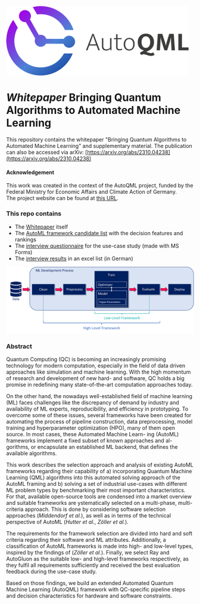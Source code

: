 <img src="doc/AutoQML.png" alt="AutoQML" width="490"/>

# *Whitepaper* Bringing Quantum Algorithms to Automated Machine Learning
This repository contains the whitepaper "Bringing Quantum Algorithms to Automated Machine Learning" and supplementary material.
The publication can also be accessed via arXiv: [https://arxiv.org/abs/2310.04238](https://arxiv.org/abs/2310.04238)

#### Acknowledgement
This work was created in the context of the AutoQML project, funded by the Federal Ministry
for Economic Affairs and Climate Action of Germany. \
The project website can be found at [this URL](https://www.autoqml.ai/en).


### This repo contains
- The [Whitepaper](Bringing_Quantum_Algorithms_to_Automated_Machine_Learning.pdf) itself
- The [AutoML framework candidate list](doc/AutoML-Framework-Overview.xlsx) with the decision features and rankings
- The [interview questionnaire](doc/Interviews/Questionnair_Framework-Use-Case-Study.pdf) for the use-case study (made with MS Forms)
- The [interview results](doc/Interviews/) in an excel list (in German)

<img src="doc/ml-pipeline-framework.png" alt="ML Pipeline" width="800"/>

### Abstract

Quantum Computing (QC) is becoming an increasingly promising technology for
modern computation, especially in the field of data driven approaches like simulation
and machine learning. With the high momentum of research and development of
new hard- and software, QC holds a big promise in redefining many state-of-the-art
computation approaches today.

On the other hand, the nowadays well-established field of machine learning (ML)
faces challenges like the discrepancy of demand by industry and availability of ML
experts, reproducibility, and efficiency in prototyping. To overcome some of these
issues, several frameworks have been created for automating the process of pipeline
construction, data preprocessing, model training and hyperparameter optimization
(HPO), many of them open source. In most cases, these Automated Machine Learn-
ing (AutoML) frameworks implement a fixed subset of known approaches and al-
gorithms, or encapsulate an established ML backend, that defines the available
algorithms.

This work describes the selection approach and analysis of existing AutoML frameworks regarding their capability of a) incorporating Quantum Machine Learning (QML) algorithms into this automated solving approach of the AutoML framing and b) solving a set of industrial use-cases with different ML problem types by benchmarking their most important characteristics. For that, available open-source tools are condensed into a market overview and suitable frameworks are ystematically selected on a multi-phase, multi-criteria approach. This is done by considering software selection approaches (*Middendorf et al.*), as well as in terms of the technical perspective of AutoML (*Hutter et al.*, *Zöller et al.*).

The requirements for the framework selection are divided into hard and soft criteria regarding their software and ML attributes. Additionally, a classification of AutoML frameworks is made into high- and low-level types, inspired by the findings of (*Zöller et al.*). Finally, we select Ray and AutoGluon as the suitable low- and high-level frameworks respectively, as they fulfil all requirements sufficiently and received the best evaluation feedback during the use-case study.

Based on those findings, we build an extended Automated Quantum Machine Learning (AutoQML) framework with QC-specific pipeline steps and decision characteristics for hardware and software constraints.
